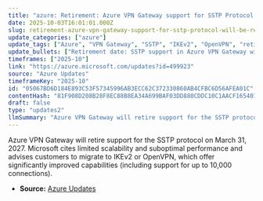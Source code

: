 ```yaml
---
title: "azure: Retirement: Azure VPN Gateway support for SSTP Protocol will be retired on March 31, 2027"
date: 2025-10-03T16:01:01.000Z
slug: retirement-azure-vpn-gateway-support-for-sstp-protocol-will-be-retired-on-march-31-2027
update_categories: ["azure"]
update_tags: ["Azure", "VPN Gateway", "SSTP", "IKEv2", "OpenVPN", "retirement", "deprecation", "migration", "networking", "azure-updates"]
update_bullets: ["Retirement date: SSTP support in Azure VPN Gateway will be retired on March 31, 2027.", "Reason: SSTP is being phased out due to limited scalability and suboptimal performance.", "Recommended alternatives: migrate to IKEv2 or OpenVPN for better performance and scalability.", "Capabilities: IKEv2/OpenVPN provide significantly enhanced capabilities, including support for up to 10,000 connections.", "Action: plan and execute migration from SSTP to IKEv2 or OpenVPN before the retirement date."]
timeframes: ["2025-10"]
link: "https://azure.microsoft.com/updates?id=499923"
source: "Azure Updates"
timeframeKey: "2025-10"
id: "05067BD6D184E893C53F57345996AB3ECC62C372330860AB4CFBC6D56AFEA01C"
contentHash: "81F908D208B28F8EC88B8EA34A699BAF03DD880CDDC10C1AACF16540118BA6A0"
draft: false
type: "updates2"
llmSummary: "Azure VPN Gateway will retire support for the SSTP protocol on March 31, 2027. Microsoft cites limited scalability and suboptimal performance and advises customers to migrate to IKEv2 or OpenVPN, which offer significantly improved capabilities (including support for up to 10,000 connections)."
---
```


Azure VPN Gateway will retire support for the SSTP protocol on March 31, 2027. Microsoft cites limited scalability and suboptimal performance and advises customers to migrate to IKEv2 or OpenVPN, which offer significantly improved capabilities (including support for up to 10,000 connections).

- **Source:** [Azure Updates](https://azure.microsoft.com/updates?id=499923)
